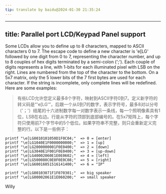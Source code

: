 ```yaml
---
tip: translate by baidu@2024-01-30 21:35:24
---
```

---
title: Parallel port LCD/Keypad Panel support
---


Some LCDs allow you to define up to 8 characters, mapped to ASCII characters 0 to 7. The escape code to define a new character is \'e\[LG\' followed by one digit from 0 to 7, representing the character number, and up to 8 couples of hex digits terminated by a semi-colon (\';\'). Each couple of digits represents a line, with 1-bits for each illuminated pixel with LSB on the right. Lines are numbered from the top of the character to the bottom. On a 5x7 matrix, only the 5 lower bits of the 7 first bytes are used for each character. If the string is incomplete, only complete lines will be redefined. Here are some examples:

> 有些LCD允许您定义最多8个字符，映射到ASCII字符0到7。定义新字符的转义码是“\'e\[LG\'”，后跟一个从0到7的数字，表示字符号，最多8对以分号（\'；\'）结尾的十六进制数字每一对数字表示一条线，每一个照明像素具有1位，LSB在右边。行是从字符的顶部到底部编号的。在5x7矩阵上，每个字符只使用前7个字节中的5个低位。如果字符串不完整，则只会重新定义完整的行。以下是一些例子：

    printf "\e[LG0010101050D1F0C04;"  => 0 = [enter]
    printf "\e[LG1040E1F0000000000;"  => 1 = [up]
    printf "\e[LG2000000001F0E0400;"  => 2 = [down]
    printf "\e[LG3040E1F001F0E0400;"  => 3 = [up-down]
    printf "\e[LG40002060E1E0E0602;"  => 4 = [left]
    printf "\e[LG500080C0E0F0E0C08;"  => 5 = [right]
    printf "\e[LG60016051516141400;"  => 6 = "IP"

    printf "\e[LG00103071F1F070301;"  => big speaker
    printf "\e[LG00002061E1E060200;"  => small speaker

Willy
